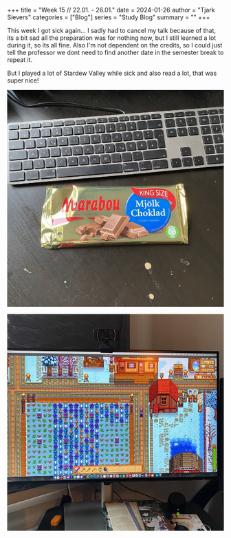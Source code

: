 +++
title = "Week 15 // 22.01. - 26.01."
date = 2024-01-26
author = "Tjark Sievers"
categories = ["Blog"]
series = "Study Blog"
summary = ""
+++

This week I got sick again... I sadly had to cancel my talk because of that, its a bit sad all the preparation was for nothing now, but I still learned a lot during it, so its all fine. Also I'm not dependent on the credits, so I could just tell the professor we dont need to find another date in the semester break to repeat it.

But I played a lot of Stardew Valley while sick and also read a lot, that was super nice!

![image](studyblog_1.jpg)

![image](studyblog_2.jpg)
